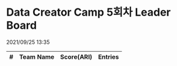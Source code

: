 # Data Creator Camp 5회차 Leader Board
2021/09/25 13:35

|#|Team Name|Score(ARI)|Entries|  
|:---:|:---:|:---:|:---:|  
